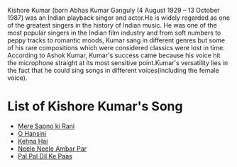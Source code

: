 Kishore Kumar (born Abhas Kumar Ganguly (4 August 1929 – 13 October 1987) was an Indian playback singer and actor.He is widely regarded as one of the greatest singers in the history of Indian music. He was one of the most popular singers in the Indian film industry and from soft numbers to peppy tracks to romantic moods, Kumar sang in different genres but some of his rare compositions which were considered classics were lost in time. According to Ashok Kumar, Kumar's success came because his voice hit the microphone straight at its most sensitive point.Kumar's versatility lies in the fact that he could sing songs in different voices(including the female voice).

List of Kishore Kumar's Song
============================

* [Mere Sapno ki Rani](kishore/songs/mere_sapno_ki_rani.md)
* [O Hansini](kishore/songs/o_hansini.md)
* [Kehna Hai](kishore/songs/kehna_hai.md)
* [Neele Neele Ambar Par](kishore/songs/neele_neele_ambar_par.md)
* [Pal Pal Dil Ke Paas](kishore/songs/pal_pal_dil_ke_paas.md)

<!-- ### [Go to Song's List 🔗](kishore/kishore_song_list.md) -->